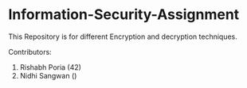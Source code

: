 # Information-Security-Assignment
This Repository is for different Encryption and decryption techniques.

Contributors:
1. Rishabh Poria (42)
2. Nidhi Sangwan ()
